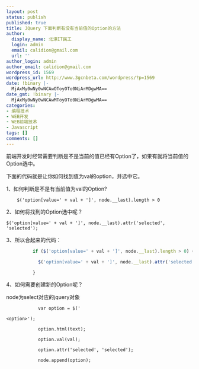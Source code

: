 ```yaml
---
layout: post
status: publish
published: true
title: JQuery 下面判断有没有当前值的Option的方法
author:
  display_name: 北漂IT民工
  login: admin
  email: calidion@gmail.com
  url: ''
author_login: admin
author_email: calidion@gmail.com
wordpress_id: 1569
wordpress_url: http://www.3gcnbeta.com/wordpress/?p=1569
date: !binary |-
  MjAxMy0wNy0wNCAwOToyOTo0NiArMDgwMA==
date_gmt: !binary |-
  MjAxMy0wNy0wNCAwMToyOTo0NiArMDgwMA==
categories:
- 编程技术
- WEB开发
- WEB前端技术
- Javascript
tags: []
comments: []
---
```

前端开发时经常需要判断是不是当前的值已经有Option了，如果有就将当前值的Option选中。

下面的代码就是让你如何找到值为val的option，并选中它。

1、如何判断是不是有当前值为val的Option?

```
    $('option[value=' + val + ']', node.__last).length > 0

```

2、如何将找到的Option选中呢？

```
$('option[value=' + val + ']', node.__last).attr('selected', 'selected');

```

3、所以合起来的代码：

~~~javascript
          if ($('option[value=' + val + ']', node.__last).length > 0) {

            $('option[value=' + val + ']', node.__last).attr('selected', 'selected');

          }

~~~

4、如何需要创建新的Option呢？

node为select对应的jquery对象

```
            var option = $('

<option>');

            option.html(text);

            option.val(val);

            option.attr('selected', 'selected');

            node.append(option);

```